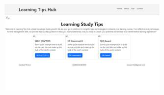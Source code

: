 ![tampilan home](https://github.com/Mawar077/Mawar/blob/main/Learning%20Tips%20Hub%20-%20Google%20Chrome%2007_05_2024%2013.47.06.png)
